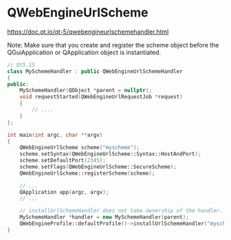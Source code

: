 # QWebEngineUrlScheme

https://doc.qt.io/qt-5/qwebengineurlschemehandler.html

Note: Make sure that you create and register the scheme object before the QGuiApplication or QApplication object is instantiated.

```c++
// Qt5.15
class MySchemeHandler : public QWebEngineUrlSchemeHandler
{
public:
    MySchemeHandler(QObject *parent = nullptr);
    void requestStarted(QWebEngineUrlRequestJob *request)
    {
        // ....
    }
};

int main(int argc, char **argv)
{
    QWebEngineUrlScheme scheme("myscheme");
    scheme.setSyntax(QWebEngineUrlScheme::Syntax::HostAndPort);
    scheme.setDefaultPort(2345);
    scheme.setFlags(QWebEngineUrlScheme::SecureScheme);
    QWebEngineUrlScheme::registerScheme(scheme);

    // ...
    QApplication app(argc, argv);
    // ...

    // installUrlSchemeHandler does not take ownership of the handler.
    MySchemeHandler *handler = new MySchemeHandler(parent);
    QWebEngineProfile::defaultProfile()->installUrlSchemeHandler("myscheme", handler);
}
```